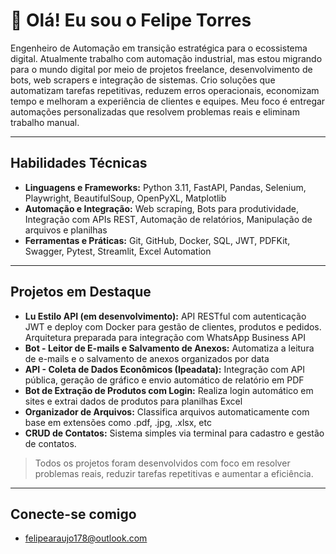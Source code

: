 # 👋 Olá! Eu sou o Felipe Torres

Engenheiro de Automação em transição estratégica para o ecossistema digital.
Atualmente trabalho com automação industrial, mas estou migrando para o mundo digital por meio de projetos freelance, desenvolvimento de bots, web scrapers e integração de sistemas.
Crio soluções que automatizam tarefas repetitivas, reduzem erros operacionais, economizam tempo e melhoram a experiência de clientes e equipes. Meu foco é entregar automações personalizadas que resolvem problemas reais e eliminam trabalho manual.

---

## Habilidades Técnicas

- **Linguagens e Frameworks:** Python 3.11, FastAPI, Pandas, Selenium, Playwright, BeautifulSoup, OpenPyXL, Matplotlib  
- **Automação e Integração:** Web scraping, Bots para produtividade, Integração com APIs REST, Automação de relatórios, Manipulação de arquivos e planilhas
- **Ferramentas e Práticas:** Git, GitHub, Docker, SQL, JWT, PDFKit, Swagger, Pytest, Streamlit, Excel Automation

---

## Projetos em Destaque

- **Lu Estilo API (em desenvolvimento):** API RESTful com autenticação JWT e deploy com Docker para gestão de clientes, produtos e pedidos. Arquitetura preparada para integração com WhatsApp Business API
- **Bot - Leitor de E-mails e Salvamento de Anexos:** Automatiza a leitura de e-mails e o salvamento de anexos organizados por data
- **API - Coleta de Dados Econômicos (Ipeadata):** Integração com API pública, geração de gráfico e envio automático de relatório em PDF
- **Bot de Extração de Produtos com Login:** Realiza login automático em sites e extrai dados de produtos para planilhas Excel
- **Organizador de Arquivos:** Classifica arquivos automaticamente com base em extensões como .pdf, .jpg, .xlsx, etc
- **CRUD de Contatos:** Sistema simples via terminal para cadastro e gestão de contatos.

> Todos os projetos foram desenvolvidos com foco em resolver problemas reais, reduzir tarefas repetitivas e aumentar a eficiência.

---

## Conecte-se comigo

- felipearaujo178@outlook.com
